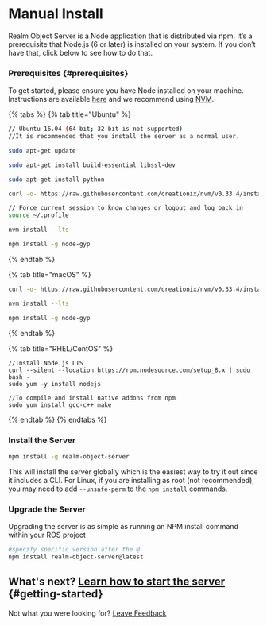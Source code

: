 # Manual Install

Realm Object Server is a Node application that is distributed via npm. It’s a prerequisite that Node.js \(6 or later\) is installed on your system. If you don’t have that, click below to see how to do that.

### Prerequisites {#prerequisites}

To get started, please ensure you have Node installed on your machine. Instructions are available [here](https://nodejs.org/en/download/package-manager/) and we recommend using [NVM](https://github.com/creationix/nvm).

{% tabs %}
{% tab title="Ubuntu" %}
```bash
// Ubuntu 16.04 (64 bit; 32-bit is not supported)
//It is recommended that you install the server as a normal user.

sudo apt-get update

sudo apt-get install build-essential libssl-dev

sudo apt-get install python

curl -o- https://raw.githubusercontent.com/creationix/nvm/v0.33.4/install.sh | bash

// Force current session to know changes or logout and log back in
source ~/.profile

nvm install --lts

npm install -g node-gyp
```
{% endtab %}

{% tab title="macOS" %}
```bash
curl -o- https://raw.githubusercontent.com/creationix/nvm/v0.33.4/install.sh | bash

nvm install --lts

npm install -g node-gyp
```
{% endtab %}

{% tab title="RHEL/CentOS" %}
```text
//Install Node.js LTS
curl --silent --location https://rpm.nodesource.com/setup_8.x | sudo bash -
sudo yum -y install nodejs

//To compile and install native addons from npm
sudo yum install gcc-c++ make
```
{% endtab %}
{% endtabs %}

### Install the Server

```bash
npm install -g realm-object-server
```

This will install the server globally which is the easiest way to try it out since it includes a CLI. For Linux, if you are installing as root \(not recommended\), you may need to add `--unsafe-perm` to the `npm install` commands.

### Upgrade the Server

Upgrading the server is as simple as running an NPM install command within your ROS project 

```bash
#specify specific version after the @
npm install realm-object-server@latest
```

## What's next?  [Learn how to start the server](../running-the-server.md) {#getting-started}

Not what you were looking for? [Leave Feedback](https://realm3.typeform.com/to/A4guM3) 

